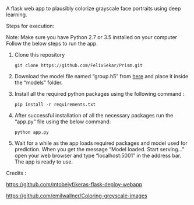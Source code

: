 A flask web app to plausibly colorize grayscale face portraits using deep learning.

Steps for execution: 

Note: Make sure you have Python 2.7 or 3.5 installed on your computer
Follow the below steps to run the app.
1)	Clone this repository

		git clone https://github.com/FelixSekar/Prism.git
2)	Download the model file named “group.h5” from [here](https://drive.google.com/open?id=1XorKfx_YLTuFnve8FdujqV-bgtL6AQzS) and place it inside the “models” folder.
3)	Install all the required python packages using the following command :

		pip install -r requirements.txt
4)	After successful installation of all the necessary packages run the “app.py” file using the below command:

		python app.py
5)	Wait for a while as the app loads required packages and model used for prediction. When you get the message “Model loaded. Start serving…” open your web browser and type “localhost:5001” in the address bar. The app is ready to use. 
 

Credits : 

https://github.com/mtobeiyf/keras-flask-deploy-webapp

https://github.com/emilwallner/Coloring-greyscale-images
